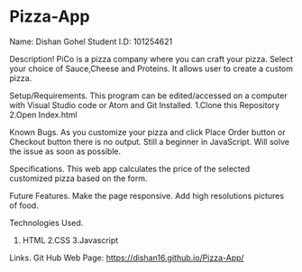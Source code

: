 # Pizza-App
Name: Dishan Gohel
Student I.D: 101254621

Description!
PiCo is a pizza company where you can craft your pizza.
Select your choice of Sauce,Cheese and Proteins.
It allows user to create a custom pizza.

Setup/Requirements.
This program can be edited/accessed on a computer with Visual Studio code or Atom and Git Installed.
1.Clone this Repository
2.Open Index.html

Known Bugs.
As you customize your pizza and click Place Order button or Checkout button there is no output.
Still a beginner in JavaScript. Will solve the issue as soon as possible.

Specifications.
This web app calculates the price of the selected customized pizza based on the form.

Future Features.
Make the page responsive.
Add high resolutions pictures of food.

Technologies Used.
1. HTML
2.CSS
3.Javascript

Links.
Git Hub Web Page: https://dishan16.github.io/Pizza-App/
